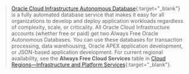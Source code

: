 >[Oracle Cloud Infrastructure Autonomous Database](https://docs.oracle.com/iaas/Content/Database/Concepts/adboverview.htm){:target="_blank"} is a fully automated database service that makes it easy for all organizations to develop and deploy application workloads regardless of complexity, scale, or criticality. All Oracle Cloud Infrastructure accounts (whether free or paid) get two Always Free Oracle Autonomous Databases. You can use these databases for transaction processing, data warehousing, Oracle APEX application development, or JSON-based application development. For current regional availability, see the **Always Free Cloud Services** table in [Cloud Regions—Infrastructure and Platform Services](https://www.oracle.com/cloud/data-regions.html){:target="_blank"}.